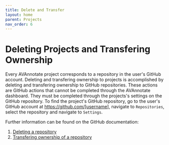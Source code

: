 ```yaml
---
title: Delete and Transfer
layout: home
parent: Projects
nav_order: 6
---
```

# Deleting Projects and Transfering Ownership
Every AVAnnotate project corresponds to a repository in the user's GitHub account. Deleting and transfering ownership to projects is accomplished by deleting and transfering ownership to GitHub repositories. These actions are GitHub actions that cannot be completed through the AVAnnotate dashboard. They must be completed through the projects's settings on the GitHub repository. To find the project's GitHub repository, go to the user's GitHub account at https://github.com/[username], navigate to `Repositories`, select the repository and navigate to `Settings`. 

Further information can be found on the GitHub documentation:
1. [Deleting a repository](https://docs.github.com/en/repositories/creating-and-managing-repositories/transferring-a-repository)
2. [Transfering ownership of a repository](https://docs.github.com/en/repositories/creating-and-managing-repositories/deleting-a-repository) 
